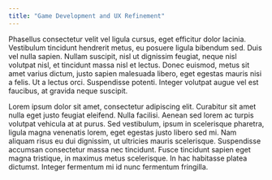 ```yaml
---
title: "Game Development and UX Refinement"
---
```


Phasellus consectetur velit vel ligula cursus, eget efficitur dolor lacinia. Vestibulum tincidunt hendrerit metus, eu posuere ligula bibendum sed. Duis vel nulla sapien. Nullam suscipit, nisl ut dignissim feugiat, neque nisl volutpat nisl, et tincidunt massa nisl et lectus. Donec euismod, metus sit amet varius dictum, justo sapien malesuada libero, eget egestas mauris nisi a felis. Ut a lectus orci. Suspendisse potenti. Integer volutpat augue vel est faucibus, at gravida neque suscipit.

<!--truncate-->

Lorem ipsum dolor sit amet, consectetur adipiscing elit. Curabitur sit amet nulla eget justo feugiat eleifend. Nulla facilisi. Aenean sed lorem ac turpis volutpat vehicula at at purus. Sed vestibulum, ipsum in scelerisque pharetra, ligula magna venenatis lorem, eget egestas justo libero sed mi. Nam aliquam risus eu dui dignissim, ut ultricies mauris scelerisque. Suspendisse accumsan consectetur massa nec tincidunt. Fusce tincidunt sapien eget magna tristique, in maximus metus scelerisque. In hac habitasse platea dictumst. Integer fermentum mi id nunc fermentum fringilla.
